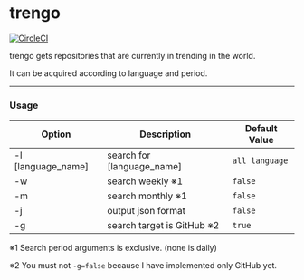 # trengo

[![CircleCI](https://circleci.com/gh/TakumiKaribe/trengo.svg?style=svg)](https://circleci.com/gh/TakumiKaribe/trengo)

trengo gets repositories that are currently in trending in the world.

It can be acquired according to language and period.

---

### Usage

| Option | Description | Default Value |
----|----|----
| -l [language_name] | search for [language_name] | `all language` |
| -w | search weekly ※1 | `false` |
| -m | search monthly ※1 | `false` |
| -j | output json format | `false` |
| -g | search target is GitHub ※2 | `true` |

※1 Search period arguments is exclusive. (none is daily)

※2 You must not `-g=false` because I have implemented only GitHub yet.
